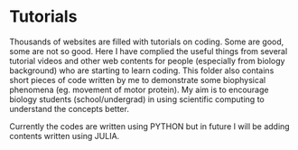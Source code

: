 # Tutorials
Thousands of websites are filled with tutorials on coding. Some are good, some are not so good. Here I have complied the useful things from several tutorial videos and other web contents for people (especially from biology background) who are starting to learn coding. This folder also contains short pieces of code written by me to demonstrate some biophysical phenomena (eg. movement of motor protein). My aim is to encourage biology students (school/undergrad) in using scientific computing to understand the concepts better.

Currently the codes are written using PYTHON but in future I will be adding contents written using JULIA.

